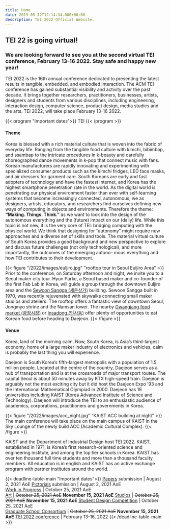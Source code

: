 ```yaml
---
title: Home
date: 2019-05-12T12:14:34.000+06:00
description: TEI 2022 Official Website.
---
```

<!---
hugo server --disableFastRender --baseURL "localhost/2022/"
-->


## TEI 22 is going virtual!

### We are looking forward to see you at the **second virtual TEI conference**, **February 13-16 2022**. Stay safe and happy new year!


TEI 2022 is the 16th annual conference dedicated to presenting the latest results in tangible, embedded, and embodied interaction. The ACM TEI conference has gained substantial visibility and activity over the past decade. It brings together researchers, practitioners, businesses, artists, designers and students from various disciplines, including engineering, interaction design, computer science, product design, media studies and the arts. TEI 2022, will take place February 13-16 2022.

{{< program "Important dates">}}
TEI
{{< /program >}}


#### Theme

Korea is blessed with a rich material culture that is woven into the fabric of everyday life. Ranging from the tangible food culture with kimchi, bibimbap, and ssambap to the intricate procedures in k-beauty and carefully choreographed dance movements in k-pop that connect music with fans. Korean manufacturers are rapidly innovating and experimenting with specialized consumer products such as the kimchi fridges, LED face masks, and air dressers for garment care. South Koreans are early and fast adopters of technology and have the fastest internet, and Korea has the highest smartphone penetration rate in the world.
As the digital world is penetrating our physical environment faster than ever with self-learning systems that become increasingly connected, autonomous, we as designers, artists, educators, and researchers find ourselves defining new ways of computing in objects and environments. Therefore the theme: **“Making. Things. Think.”** as we want to look into the design of the autonomous everything and the (future) impact on our (daily) life.
While this topic is not new, it is the very core of TEI: bridging computing with the physical world. We think that designing for “autonomy” might require new approaches and a diverse set of skills and tools. The material virtual culture of South Korea provides a good background and new perspective to explore and discuss future challenges (not only technological), and more importantly, the outcomes of the emerging autono- mous everything and how TEI contributes to their development.

{{< figure "/2022/images/euljiro.jpg" "rooftop tour in Seoul Euljiro Area" >}}
Prior to the conference, on Saturday afternoon and night, we invite you to a Seoul maker city tour. Hyun Parke, a Seoul based maker and co-founder of the first Fab Lab in Korea, will guide a group through the downtown Euljiro area and the [Sewoon Sangga (세운상가)](https://www.atlasobscura.com/places/sewoon-sangga-sewoon-plaza) building. Sewoon Sangga built in 1970, was recently rejuvenated with skywalks connecting small maker studios and ateliers. The rooftop offers a fantastic view of downtown Seoul, Jongmyo shrine and the Namsan tower. The nearby [Gwangjang food market (광장시장)](http://www.kwangjangmarket.co.kr) or [Insadong (인사동)](http://www.hiinsa.com/eng/) offer plenty of opportunities to eat Korean food before heading to Daejeon.
{{< /figure >}}

#### Venue

Korea, land of the morning calm. Now, South Korea, is Asia’s third-largest economy, home of a large maker industry of electronics and vehicles, calm is probably the last thing you will experience.

Daejeon is South Korea’s fifth-largest metropolis with a population of 1.5 million people. Located at the centre of the country, Daejeon serves as a hub of transportation and is at the crossroads of major transport routes. The capital Seoul is about 50 minutes away by KTX high-speed train. Daejeon is arguably not the most exciting city but it did host the Daejeon Expo ’93 and the International Mathematical Olympiad in 2000.
Daejeon has 18 universities including KAIST (Korea Advanced Institute of Science and Technology). Daejeon will introduce the TEI to an enthusiastic audience of academics, corporations, practitioners and governments in Korea.

{{< figure "/2022/images/acc_night.jpg" "KAIST ACC building at night" >}}
The main conference will take place on the main campus of KAIST in the Sky Lounge of the newly build ACC (Academic Cultural Complex).
{{< /figure >}}

KAIST and the Department of Industrial Design host TEI 2022. KAIST, established in 1971, is Korea’s first research-oriented science and engineering institute, and among the top tier schools in Korea. KAIST has over ten thousand full time students and more than a thousand faculty members. All education is in english and KAIST has an active exchange program with partner institutes around the world.  


{{< deadline-table-main "Important dates">}}
[Papers](/2022/participate/papers) submission | August 2, 2021 AoE
[Pictorials](/2022/participate/pictorials) submission | August 2, 2021 AoE  
[Work in Progress](/2022/participate/work-in-progress) | October 25, 2021 AoE  
[Art](/2022/participate/art) | ~~October 25, 2021 AoE~~ **November 15, 2021 AoE**
[Studios](/2022/participate/studios) | ~~October 25, 2021 AoE~~ **November 15, 2021 AoE**
[Student Design Competition](/2022/participate/student-design-competition) | October 25, 2021 AoE  
[Graduate School Consortium](/2022/participate/graduate-student-consortium) | ~~October 25, 2021 AoE~~ **November 15, 2021 AoE**
[TEI 2022 conference](/2022) | February 13-16, 2022
{{< /deadline-table-main >}}
